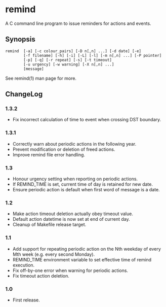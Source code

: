 # remind

A C command line program to issue reminders for actions and events.

## Synopsis

    remind  [-a] [-c colour_pairs] [-D n[,n] ...] [-d date] [-e]
            [-f filename] [-h] [-i] [-L] [-l] [-m n[,n] ...] [-P pointer]
            [-p] [-q] [-r repeat] [-s] [-t timeout]
            [-u urgency] [-w warning] [-X n[,n] ...]
            [message]

See remind(1) man page for more.

## ChangeLog

### 1.3.2

* Fix incorrect calculation of time to event when crossing DST
  boundary.

### 1.3.1

* Correctly warn about periodic actions in the following year.
* Prevent modification or deletion of freed actions.
* Improve remind file error handling.

### 1.3

* Honour urgency setting when reporting on periodic actions.
* If REMIND_TIME is set, current time of day is retained for new date.
* Ensure periodic action is default when first word of message is a date.

### 1.2

* Make action timeout deletion actually obey timeout value.
* Default action datetime is now set at end of current day.
* Cleanup of Makefile release target.

### 1.1

* Add support for repeating periodic action on the Nth weekday of
  every Mth week (e.g. every second Monday).
* REMIND_TIME environment variable to set effective time of remind execution.
* Fix off-by-one error when warning for periodic actions.
* Fix timeout action deletion.

### 1.0

* First release.
